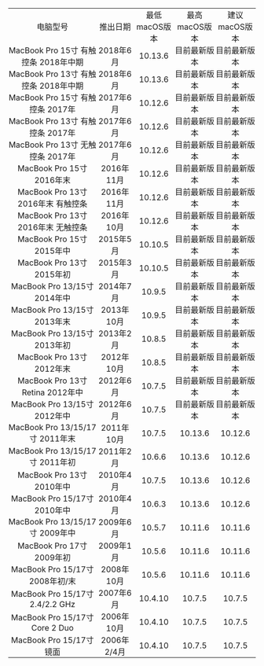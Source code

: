 <table width="NaN" cellspacing="3" cellpadding="2"><tbody align="center"><tr class="firstRow"><td width="260" style="margin: 0px; padding: 0px;">电脑型号</td><td width="100" style="margin: 0px; padding: 0px;">推出日期</td><td width="100" style="margin: 0px; padding: 0px;">最低macOS版本</td><td width="100" style="margin: 0px; padding: 0px;">最高macOS版本</td><td width="100" style="margin: 0px; padding: 0px;">建议macOS版本</td></tr><tr><td style="margin: 0px; padding: 0px;">MacBook Pro 15寸 有触控条 2018年中期</td><td style="margin: 0px; padding: 0px;">2018年6月</td><td style="margin: 0px; padding: 0px;">10.13.6</td><td style="margin: 0px; padding: 0px;">目前最新版本</td><td style="margin: 0px; padding: 0px;">目前最新版本</td></tr><tr><td style="margin: 0px; padding: 0px;">MacBook Pro 13寸 有触控条 2018年中期</td><td style="margin: 0px; padding: 0px;">2018年6月</td><td style="margin: 0px; padding: 0px;">10.13.6</td><td style="margin: 0px; padding: 0px;">目前最新版本</td><td style="margin: 0px; padding: 0px;">目前最新版本</td></tr><tr><td style="margin: 0px; padding: 0px;">MacBook Pro 15寸 有触控条 2017年</td><td style="margin: 0px; padding: 0px;">2017年6月</td><td style="margin: 0px; padding: 0px;">10.12.6</td><td style="margin: 0px; padding: 0px;">目前最新版本</td><td style="margin: 0px; padding: 0px;">目前最新版本</td></tr><tr><td style="margin: 0px; padding: 0px;">MacBook Pro 13寸 有触控条 2017年</td><td style="margin: 0px; padding: 0px;">2017年6月</td><td style="margin: 0px; padding: 0px;">10.12.6</td><td style="margin: 0px; padding: 0px;">目前最新版本</td><td style="margin: 0px; padding: 0px;">目前最新版本</td></tr><tr><td style="margin: 0px; padding: 0px;">MacBook Pro 13寸 无触控条 2017年</td><td style="margin: 0px; padding: 0px;">2017年6月</td><td style="margin: 0px; padding: 0px;">10.12.6</td><td style="margin: 0px; padding: 0px;">目前最新版本</td><td style="margin: 0px; padding: 0px;">目前最新版本</td></tr><tr><td style="margin: 0px; padding: 0px;">MacBook Pro 15寸 2016年末</td><td style="margin: 0px; padding: 0px;">2016年11月</td><td style="margin: 0px; padding: 0px;">10.12.6</td><td style="margin: 0px; padding: 0px;">目前最新版本</td><td style="margin: 0px; padding: 0px;">目前最新版本</td></tr><tr><td style="margin: 0px; padding: 0px;">MacBook Pro 13寸 2016年末 有触控条</td><td style="margin: 0px; padding: 0px;">2016年11月</td><td style="margin: 0px; padding: 0px;">10.12.6</td><td style="margin: 0px; padding: 0px;">目前最新版本</td><td style="margin: 0px; padding: 0px;">目前最新版本</td></tr><tr><td style="margin: 0px; padding: 0px;">MacBook Pro 13寸 2016年末 无触控条</td><td style="margin: 0px; padding: 0px;">2016年10月</td><td style="margin: 0px; padding: 0px;">10.12.6</td><td style="margin: 0px; padding: 0px;">目前最新版本</td><td style="margin: 0px; padding: 0px;">目前最新版本</td></tr><tr><td style="margin: 0px; padding: 0px;">MacBook Pro 15寸 2015年中</td><td style="margin: 0px; padding: 0px;">2015年5月</td><td style="margin: 0px; padding: 0px;">10.10.5</td><td style="margin: 0px; padding: 0px;">目前最新版本</td><td style="margin: 0px; padding: 0px;">目前最新版本</td></tr><tr><td style="margin: 0px; padding: 0px;">MacBook Pro 13寸 2015年初</td><td style="margin: 0px; padding: 0px;">2015年3月</td><td style="margin: 0px; padding: 0px;">10.10.5</td><td style="margin: 0px; padding: 0px;">目前最新版本</td><td style="margin: 0px; padding: 0px;">目前最新版本</td></tr><tr><td style="margin: 0px; padding: 0px;">MacBook Pro 13/15寸 2014年中</td><td style="margin: 0px; padding: 0px;">2014年7月</td><td style="margin: 0px; padding: 0px;">10.9.5</td><td style="margin: 0px; padding: 0px;">目前最新版本</td><td style="margin: 0px; padding: 0px;">目前最新版本</td></tr><tr><td style="margin: 0px; padding: 0px;">MacBook Pro 13/15寸 2013年末</td><td style="margin: 0px; padding: 0px;">2013年10月</td><td style="margin: 0px; padding: 0px;">10.9.5</td><td style="margin: 0px; padding: 0px;">目前最新版本</td><td style="margin: 0px; padding: 0px;">目前最新版本</td></tr><tr><td style="margin: 0px; padding: 0px;">MacBook Pro 13/15寸 2013年初</td><td style="margin: 0px; padding: 0px;">2013年2月</td><td style="margin: 0px; padding: 0px;">10.8.5</td><td style="margin: 0px; padding: 0px;">目前最新版本</td><td style="margin: 0px; padding: 0px;">目前最新版本</td></tr><tr><td style="margin: 0px; padding: 0px;">MacBook Pro 13寸 2012年末</td><td style="margin: 0px; padding: 0px;">2012年10月</td><td style="margin: 0px; padding: 0px;">10.8.5</td><td style="margin: 0px; padding: 0px;">目前最新版本</td><td style="margin: 0px; padding: 0px;">目前最新版本</td></tr><tr><td style="margin: 0px; padding: 0px;">MacBook Pro 13寸 Retina 2012年中</td><td style="margin: 0px; padding: 0px;">2012年6月</td><td style="margin: 0px; padding: 0px;">10.7.5</td><td style="margin: 0px; padding: 0px;">目前最新版本</td><td style="margin: 0px; padding: 0px;">目前最新版本</td></tr><tr><td style="margin: 0px; padding: 0px;">MacBook Pro 13/15寸 2012年中</td><td style="margin: 0px; padding: 0px;">2012年6月</td><td style="margin: 0px; padding: 0px;">10.7.5</td><td style="margin: 0px; padding: 0px;">目前最新版本</td><td style="margin: 0px; padding: 0px;">目前最新版本</td></tr><tr><td style="margin: 0px; padding: 0px;">MacBook Pro 13/15/17寸 2011年末</td><td style="margin: 0px; padding: 0px;">2011年10月</td><td style="margin: 0px; padding: 0px;">10.7.5</td><td style="margin: 0px; padding: 0px;">10.13.6</td><td style="margin: 0px; padding: 0px;">10.12.6</td></tr><tr><td style="margin: 0px; padding: 0px;">MacBook Pro 13/15/17寸 2011年初</td><td style="margin: 0px; padding: 0px;">2011年2月</td><td style="margin: 0px; padding: 0px;">10.6.6</td><td style="margin: 0px; padding: 0px;">10.13.6</td><td style="margin: 0px; padding: 0px;">10.12.6</td></tr><tr><td style="margin: 0px; padding: 0px;">MacBook Pro 13寸 2010年中</td><td style="margin: 0px; padding: 0px;">2010年4月</td><td style="margin: 0px; padding: 0px;">10.7.5</td><td style="margin: 0px; padding: 0px;">10.13.6</td><td style="margin: 0px; padding: 0px;">10.12.6</td></tr><tr><td style="margin: 0px; padding: 0px;">MacBook Pro 15/17寸 2010年中</td><td style="margin: 0px; padding: 0px;">2010年4月</td><td style="margin: 0px; padding: 0px;">10.6.3</td><td style="margin: 0px; padding: 0px;">10.13.6</td><td style="margin: 0px; padding: 0px;">10.12.6</td></tr><tr><td style="margin: 0px; padding: 0px;">MacBook Pro 13/15/17寸 2009年中</td><td style="margin: 0px; padding: 0px;">2009年6月</td><td style="margin: 0px; padding: 0px;">10.5.7</td><td style="margin: 0px; padding: 0px;">10.11.6</td><td style="margin: 0px; padding: 0px;">10.11.6</td></tr><tr><td style="margin: 0px; padding: 0px;">MacBook Pro 17寸 2009年初</td><td style="margin: 0px; padding: 0px;">2009年1月</td><td style="margin: 0px; padding: 0px;">10.5.6</td><td style="margin: 0px; padding: 0px;">10.11.6</td><td style="margin: 0px; padding: 0px;">10.11.6</td></tr><tr><td style="margin: 0px; padding: 0px;">MacBook Pro 15/17寸 2008年初/末</td><td style="margin: 0px; padding: 0px;">2008年10月</td><td style="margin: 0px; padding: 0px;">10.5.6</td><td style="margin: 0px; padding: 0px;">10.11.6</td><td style="margin: 0px; padding: 0px;">10.11.6</td></tr><tr><td style="margin: 0px; padding: 0px;">MacBook Pro 15/17寸 2.4/2.2 GHz</td><td style="margin: 0px; padding: 0px;">2007年6月</td><td style="margin: 0px; padding: 0px;">10.4.10</td><td style="margin: 0px; padding: 0px;">10.7.5</td><td style="margin: 0px; padding: 0px;">10.7.5</td></tr><tr><td style="margin: 0px; padding: 0px;">MacBook Pro 15/17寸 Core 2 Duo</td><td style="margin: 0px; padding: 0px;">2006年10月</td><td style="margin: 0px; padding: 0px;">10.4.10</td><td style="margin: 0px; padding: 0px;">10.7.5</td><td style="margin: 0px; padding: 0px;">10.7.5</td></tr><tr><td style="margin: 0px; padding: 0px;">MacBook Pro 15/17寸 镜面</td><td style="margin: 0px; padding: 0px;">2006年2/4月</td><td style="margin: 0px; padding: 0px;">10.4.10</td><td style="margin: 0px; padding: 0px;">10.7.5</td><td style="margin: 0px; padding: 0px;">10.7.5</td></tr></tbody></table>
